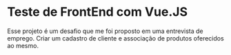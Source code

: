 # Teste de FrontEnd com Vue.JS

Esse projeto é um desafio que me foi proposto em uma entrevista de emprego. Criar um cadastro de cliente e associação de produtos oferecidos ao mesmo.
